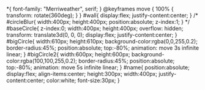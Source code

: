 \*{ font-family: "Merriweather", serif; } @keyframes move { 100% { transform: rotate(360deg); } } #wall{ display:flex; justify-content:center; } /\* #circleBlur{ width:400px; height:400px; position:absolute; z-index:1; } \*/ #baseCircle{ z-index:0; width:400px; height:400px; overflow: hidden; transform: translate3d(0, 0, 0); display:flex; justify-content:center; } #bigCircle{ width:610px; height:610px; background-color:rgba(0,0,255,0.2); border-radius:45%; position:absolute; top:-80%; animation: move 3s infinite linear; } #bigCircle2{ width:600px; height:600px; background-color:rgba(100,100,255,0.2); border-radius:45%; position:absolute; top:-80%; animation: move 5s infinite linear; } #name{ position:absolute; display:flex; align-items:center; height:300px; width:400px; justify-content:center; color:white; font-size:30px; }
